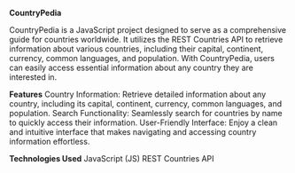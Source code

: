 **CountryPedia**

CountryPedia is a JavaScript project designed to serve as a comprehensive guide for countries worldwide. It utilizes the REST Countries API to retrieve information about various countries, including their capital, continent, currency, common languages, and population. With CountryPedia, users can easily access essential information about any country they are interested in.

**Features**
Country Information: Retrieve detailed information about any country, including its capital, continent, currency, common languages, and population.
Search Functionality: Seamlessly search for countries by name to quickly access their information.
User-Friendly Interface: Enjoy a clean and intuitive interface that makes navigating and accessing country information effortless.

**Technologies Used**
JavaScript (JS)
REST Countries API
